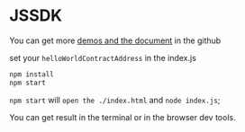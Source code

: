 # JSSDK

You can get more [demos and the document](https://github.com/AElfProject/aelf-sdk.js) in the github

set your `helloWorldContractAddress` in the index.js

```bash
npm install
npm start
```

`npm start` will `open the ./index.html` and `node index.js`;

You can get result in the terminal or in the browser dev tools.
